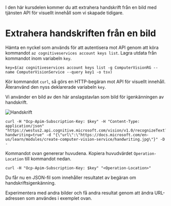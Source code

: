 I den här kursdelen kommer du att extrahera handskrift från en bild med tjänsten API för visuellt innehåll som vi skapade tidigare.

# <a name="extracting-the-handwriting-from-an-image"></a>Extrahera handskriften från en bild

Hämta en nyckel som används för att autentisera mot API genom att köra kommandot `az cognitiveservices account keys list`. Lagra utdata från kommandot inom variabeln `key`.

```azurecli
key=$(az cognitiveservices account keys list -g ComputerVisionRG --name ComputerVisionService --query key1 -o tsv)
```

Kör kommandot `curl`, så görs en HTTP-begäran mot API för visuellt innehåll. Återanvänd den nyss deklarerade variabeln `key`.

Vi använder en bild av den här anslagstavlan som bild för igenkänningen av handskrift.

![Handskrift](../images/handwriting.jpg)

```azurecli
curl -H "Ocp-Apim-Subscription-Key: $key" -H "Content-Type: application/json" "https://westus2.api.cognitive.microsoft.com/vision/v1.0/recognizeText?handwriting=true" -d "{\"url\":\"https://docs.microsoft.com/en-us/learn/modules/create-computer-vision-service/handwriting.jpg\"}" -D -
```

Kommandot ovan genererar huvudena. Kopiera huvudvärdet `Operation-Location` till kommandot nedan.

```azurecli
curl -H "Ocp-Apim-Subscription-Key: $key" "<Operation-Location>"
```

Du får nu en JSON-fil som innehåller resultatet av begäran om handskriftsigenkänning.

Experimentera med andra bilder och få andra resultat genom att ändra URL-adressen som användes i exemplet ovan.